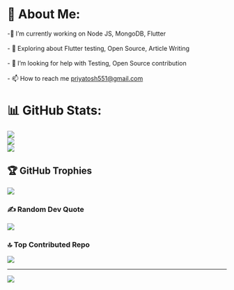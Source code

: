 # 💫 About Me:
-🔭 I’m currently working on Node JS, MongoDB, Flutter<br><br>- 📝 Exploring about Flutter testing, Open Source, Article Writing<br><br>- 🤔 I’m looking for help with Testing, Open Source contribution<br><br>- 📫 How to reach me priyatosh551@gmail.com



# 📊 GitHub Stats:
![](https://github-readme-stats.vercel.app/api?username=Kraken005&theme=merko&hide_border=false&include_all_commits=true&count_private=true)<br/>
![](https://github-readme-streak-stats.herokuapp.com/?user=Kraken005&theme=merko&hide_border=false)<br/>
![](https://github-readme-stats.vercel.app/api/top-langs/?username=Kraken005&theme=merko&hide_border=false&include_all_commits=true&count_private=true&layout=compact)

## 🏆 GitHub Trophies
![](https://github-profile-trophy.vercel.app/?username=Kraken005&theme=monokai&no-frame=false&no-bg=true&margin-w=4)

### ✍️ Random Dev Quote
![](https://quotes-github-readme.vercel.app/api?type=horizontal&theme=radical)

### 🔝 Top Contributed Repo
![](https://github-contributor-stats.vercel.app/api?username=Kraken005&limit=5&theme=dark&combine_all_yearly_contributions=true)

---
[![](https://visitcount.itsvg.in/api?id=Kraken005&icon=0&color=0)](https://visitcount.itsvg.in)

<!-- Proudly created with GPRM ( https://gprm.itsvg.in ) -->
